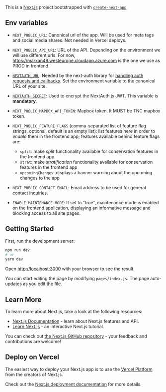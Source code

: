 This is a [Next.js](https://nextjs.org/) project bootstrapped with
[`create-next-app`](https://github.com/vercel/next.js/tree/canary/packages/create-next-app).

## Env variables

- `NEXT_PUBLIC_URL`: Canonical url of the app. Will be used for meta tags and
  social media shares. Not needed in Vercel deploys.

- `NEXT_PUBLIC_API_URL`: URL of the API. Depending on the environment we will
  use different urls. For now, https://marxan49.westeurope.cloudapp.azure.com is
  the one we use as PROD in frontend.

- [`NEXTAUTH_URL`](https://next-auth.js.org/configuration/options#nextauth_url): Needed by the next-auth library for [handling auth requests
  and callbacks](https://next-auth.js.org/configuration/options#nextauth_url).
  Set the environment variable to the canonical URL of your site.
  
- [`NEXTAUTH_SECRET`](https://next-auth.js.org/configuration/options#secret): Used to encrypt the NextAuth.js JWT. This variable is **mandatory**.

- `NEXT_PUBLIC_MAPBOX_API_TOKEN`: Mapbox token. It MUST be TNC mapbox token.

- `NEXT_PUBLIC_FEATURE_FLAGS` (comma-separated list of feature flag strings,
  optional, default is an empty list): list features here in order to _enable_
  them in the frontend app; features available behind feature flags are:
  - `split`: make _split_ functionality available for conservation features in
    the frontend app
  - `strat`: make _stratification_ functionality available for conservation
    features in the frontend app
  - `upcomingChanges`: displays a banner warning about the upcoming changes to the app

- `NEXT_PUBLIC_CONTACT_EMAIL`: Email address to be used for general contact inquiries.

- `ENABLE_MAINTENANCE_MODE`: If set to "true", maintenance mode is enabled on the frontend application, displaying an
informative message and blocking access to all site pages.

## Getting Started

First, run the development server:

```bash
npm run dev
# or
yarn dev
```

Open [http://localhost:3000](http://localhost:3000) with your browser to see the
result.

You can start editing the page by modifying `pages/index.js`. The page
auto-updates as you edit the file.

## Learn More

To learn more about Next.js, take a look at the following resources:

- [Next.js Documentation](https://nextjs.org/docs) - learn about Next.js
  features and API.
- [Learn Next.js](https://nextjs.org/learn) - an interactive Next.js tutorial.

You can check out [the Next.js GitHub
repository](https://github.com/vercel/next.js/) - your feedback and
contributions are welcome!

## Deploy on Vercel

The easiest way to deploy your Next.js app is to use the [Vercel
Platform](https://vercel.com/new) from the creators of Next.js.

Check out the [Next.js deployment
documentation](https://nextjs.org/docs/deployment#managed-nextjs-with-vercel)
for more details.
